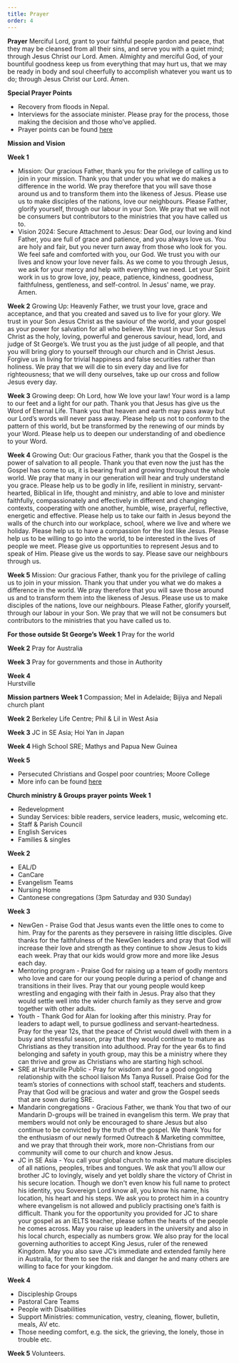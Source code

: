 ```yaml
---
title: Prayer
order: 4
---
```

**Prayer**
Merciful Lord, grant to your faithful people pardon and peace, that they may be cleansed from all their sins, and serve you with a quiet mind; through Jesus Christ our Lord. Amen.
Almighty and merciful God, of your bountiful goodness keep us from everything that may hurt us, that we may be ready in body and soul cheerfully to accomplish whatever you want us to do; through Jesus Christ our Lord. Amen.

**Special Prayer Points**
- Recovery from floods in Nepal. 
- Interviews for the associate minister. Please pray for the process, those making the decision and those who’ve applied.  
- Prayer points can be found [here](https://stgeorgeshurstville.org.au/prayer)

**Mission and Vision**

**Week 1**
- Mission: Our gracious Father, thank you for the privilege of calling us to join in your mission. Thank you that under you what we do makes a difference in the world. We pray therefore that you will save those around us and to transform them into the likeness of Jesus. Please use us to make disciples of the nations, love our neighbours. Please Father, glorify yourself, through our labour in your Son. We pray that we will not be consumers but contributors to the ministries that you have called us to. 
- Vision 2024: Secure Attachment to Jesus: Dear God, our loving and kind Father, you are full of grace and patience, and you always love us. You are holy and fair, but you never turn away from those who look for you. We feel safe and comforted with you, our God. We trust you with our lives and know your love never fails. As we come to you through Jesus, we ask for your mercy and help with everything we need. Let your Spirit work in us to grow love, joy, peace, patience, kindness, goodness, faithfulness, gentleness, and self-control. In Jesus' name, we pray. Amen.

**Week 2**
Growing Up: Heavenly Father, we trust your love, grace and acceptance, and that you created and saved us to live for your glory. We trust in your Son Jesus Christ as the saviour of the world, and your gospel as your power for salvation for all who believe. We trust in your Son Jesus Christ as the holy, loving, powerful and generous saviour, head, lord, and judge of St George’s. We trust you as the just judge of all people, and that you will bring glory to yourself through our church and in Christ Jesus. Forgive us in living for trivial happiness and false securities rather than holiness. We pray that we will die to sin every day and live for righteousness; that we will deny ourselves, take up our cross and follow Jesus every day.

**Week 3**
Growing deep: Oh Lord, how We love your law! Your word is a lamp to our feet and a light for our path. Thank you that Jesus has give us the Word of Eternal Life. Thank you that heaven and earth may pass away but our Lord’s words will never pass away. Please help us not to conform to the pattern of this world, but be transformed by the renewing of our minds by your Word. Please help us to deepen our understanding of and obedience to your Word. 

**Week 4**
Growing Out: Our gracious Father, thank you that the Gospel is the power of salvation to all people. Thank you that even now the just has the Gospel has come to us, it is bearing fruit and growing throughout the whole world. We pray that many in our generation will hear and truly understand you grace. Please help us to be godly in life, resilient in ministry, servant-hearted, Biblical in life, thought and ministry, and able to love and minister faithfully, compassionately and effectively in different and changing contexts, cooperating with one another, humble, wise, prayerful, reflective, energetic and effective. Please help us to take our faith in Jesus beyond the walls of the church into our workplace, school, where we live and where we holiday. Please help us to have a compassion for the lost like Jesus. Please help us to be willing to go into the world, to be interested in the lives of people we meet. Please give us opportunities to represent Jesus and to speak of Him. Please give us the words to say. Please save our neighbours through us.

**Week 5** 
Mission: Our gracious Father, thank you for the privilege of calling us to join in your mission. Thank you that under you what we do makes a difference in the world. We pray therefore that you will save those around us and to transform them into the likeness of Jesus. Please use us to make disciples of the nations, love our neighbours. Please Father, glorify yourself, through our labour in your Son. We pray that we will not be consumers but contributors to the ministries that you have called us to. 

**For those outside St George’s** 
**Week 1**
Pray for the world

**Week 2**
Pray for Australia 

**Week 3** 
Pray for governments and those in Authority 

**Week 4**  
Hurstville 

**Mission partners**
**Week 1** 
Compassion; Mel in Adelaide; Bijiya and Nepali church plant   

**Week 2** 
Berkeley Life Centre; Phil & Lil in West Asia 

**Week 3** 
JC in SE Asia; Hoi Yan in Japan 

**Week 4**
High School SRE; Mathys and Papua New Guinea

**Week 5**
- Persecuted Christians and Gospel poor countries; Moore College 
- More info can be found [here](https://stgeorgeshurstville.org.au/mission-partners)

**Church ministry & Groups prayer points**
**Week 1**
- Redevelopment
- Sunday Services: bible readers, service leaders, music, welcoming etc. 
- Staff & Parish Council
- English Services 
- Families & singles 

**Week 2**
- EAL/D
- CanCare
- Evangelism Teams
- Nursing Home
- Cantonese congregations (3pm Saturday and 930 Sunday)  

**Week 3**
- NewGen - Praise God that Jesus wants even the little ones to come to him. Pray for the parents as they persevere in raising little disciples. Give thanks for the faithfulness of the NewGen leaders and pray that God will increase their love and strength as they continue to show Jesus to kids each week. Pray that our kids would grow more and more like Jesus each day. 
- Mentoring program - Praise God for raising up a team of godly mentors who love and care for our young people during a period of change and transitions in their lives. Pray that our young people would keep wrestling and engaging with their faith in Jesus. Pray also that they would settle well into the wider church family as they serve and grow together with other adults. 
- Youth - Thank God for Alan for looking after this ministry. Pray for leaders to adapt well, to pursue godliness and servant-heartedness. Pray for the year 12s, that the peace of Christ would dwell with them in a busy and stressful season, pray that they would continue to mature as Christians as they transition into adulthood. Pray for the year 6s to find belonging and safety in youth group, may this be a ministry where they can thrive and grow as Christians who are starting high school.
- SRE at Hurstville Public - Pray for wisdom and for a good ongoing relationship with the school liaison Ms Tanya Russell. Praise God for the team’s stories of connections with school staff, teachers and students. Pray that God will be gracious and water and grow the         Gospel seeds that are sown during SRE. 
- Mandarin congregations  - Gracious Father, we thank You that two of our Mandarin D-groups will be trained in evangelism this term. We pray that members would not only be encouraged to share Jesus but also continue to be convicted by the truth of the gospel. We thank You for the enthusiasm of our newly formed Outreach & Marketing committee, and we pray that through their work, more non-Christians from our community will come to our church and know Jesus.
- JC in SE Asia - You call your global church to make and mature disciples of all nations, peoples, tribes and tongues. We ask that you’ll allow our brother JC to lovingly, wisely and yet boldly share the victory of Christ in his secure location. Though we don't even know his full name to protect his identity, you Sovereign Lord know all, you know his name, his location, his heart and his steps. We ask you to protect him in a country where evangelism is not allowed and publicly practising one’s faith is difficult. Thank you for the opportunity you provided for JC to share your gospel as an IELTS teacher, please soften the hearts of the people he comes across. May you raise up leaders in the university and also in his local church, especially as numbers grow. We also pray for the local governing authorities to accept King Jesus, ruler of the renewed Kingdom.  May you also save JC’s immediate and extended family here in Australia, for them to see the risk and danger he and many others are willing to face for your kingdom. 

**Week 4**
- Discipleship Groups
- Pastoral Care Teams
- People with Disabilities
- Support Ministries: communication, vestry, cleaning, flower, bulletin, meals, AV etc. 
- Those needing comfort, e.g. the sick, the grieving, the lonely, those in trouble etc. 

**Week 5**
Volunteers. 




